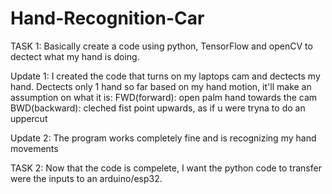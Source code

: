 # Hand-Recognition-Car

TASK 1:
Basically create a code using python, TensorFlow and openCV to dectect what my hand is doing.

Update 1:
I created the code that turns on my laptops cam and dectects my hand.
Dectects only 1 hand so far
based on my hand motion, it'll make an assumption on what it is:
  FWD(forward): open palm hand towards the cam
  BWD(backward): cleched fist point upwards, as if u were tryna to do an uppercut

Update 2:
The program works completely fine and is recognizing my hand movements 

TASK 2:
Now that the code is compelete, I want the python code to transfer were the inputs to an arduino/esp32.

